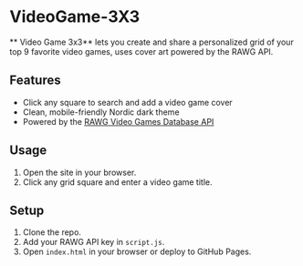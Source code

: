 # VideoGame-3X3
** Video Game 3x3** lets you create and share a personalized grid of your top 9 favorite video games, uses cover art powered by the RAWG API.

## Features
- Click any square to search and add a video game cover
- Clean, mobile-friendly Nordic dark theme
- Powered by the [RAWG Video Games Database API](https://rawg.io/apidocs)

## Usage
1. Open the site in your browser.
2. Click any grid square and enter a video game title.

## Setup
1. Clone the repo.
2. Add your RAWG API key in `script.js`.
3. Open `index.html` in your browser or deploy to GitHub Pages.
